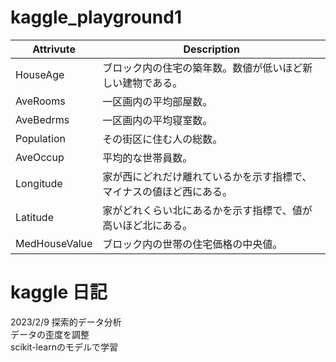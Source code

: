 # kaggle_playground1  
| Attrivute     | Description |
| ------------- | ---------------------------------------------------------|
| HouseAge      | ブロック内の住宅の築年数。数値が低いほど新しい建物である。|
| AveRooms      | 一区画内の平均部屋数。|
| AveBedrms     | 一区画内の平均寝室数。|
| Population    | その街区に住む人の総数。|
| AveOccup      | 平均的な世帯員数。|
| Longitude     | 家が西にどれだけ離れているかを示す指標で、マイナスの値ほど西にある。|
| Latitude      | 家がどれくらい北にあるかを示す指標で、値が高いほど北にある。|
| MedHouseValue | ブロック内の世帯の住宅価格の中央値。|

# kaggle 日記
2023/2/9
探索的データ分析  
データの歪度を調整  
scikit-learnのモデルで学習  

